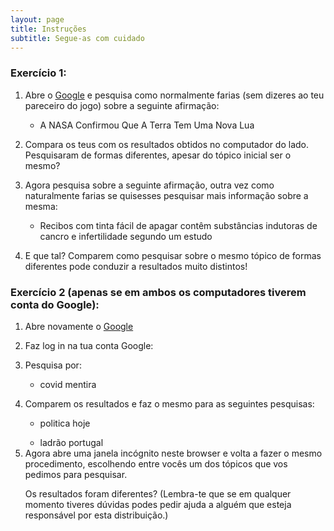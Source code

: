 ```yaml
---
layout: page
title: Instruções
subtitle: Segue-as com cuidado
---
```


### Exercício 1:
<ol>
    <li>Abre o <a href="https://www.google.com" target="_blank">Google</a> e pesquisa como normalmente farias (sem dizeres ao teu pareceiro do jogo) sobre a seguinte afirmação:</li>
        <ul>
            <p></p>
            <li>A NASA Confirmou Que A Terra Tem Uma Nova Lua</li>
            <p></p>
        </ul>
    <li>Compara os teus com os resultados obtidos no computador do lado. Pesquisaram de formas diferentes, apesar do tópico inicial ser o mesmo?</li>
    <p></p>
    <li>Agora pesquisa sobre a seguinte afirmação, outra vez como naturalmente farias se quisesses pesquisar mais informação sobre a mesma:</li>
        <ul>
            <p></p>
            <li>Recibos com tinta fácil de apagar contêm substâncias indutoras de cancro e infertilidade segundo um estudo</li>
            <p></p>
        </ul>
    <li>E que tal? Comparem como pesquisar sobre o mesmo tópico de formas diferentes pode conduzir a resultados muito distintos!</li>
</ol>

### Exercício 2 (apenas se em ambos os computadores tiverem conta do Google):
<ol>
    <li>Abre novamente o <a href="https://www.google.com" target="_blank">Google</a></li>
    <p></p>
    <li>Faz log in na tua conta Google:</li>
    <p></p>
    <li>Pesquisa por:</li>
        <ul>
            <p></p>
            <li>covid mentira</li>
            <p></p>
        </ul>
    <p></p>
    <li>Comparem os resultados e faz o mesmo para as seguintes pesquisas:</li>
        <ul>
            <p></p>
            <li>politica hoje</li>
            <p></p>
            <li>ladrão portugal</li>
        </ul>
    <li> Agora abre uma janela incógnito neste browser e volta a fazer o mesmo procedimento, escolhendo entre vocês um dos tópicos que vos pedimos para pesquisar.</li>
    <p></p> Os resultados foram diferentes? (Lembra-te que se em qualquer momento tiveres dúvidas podes pedir ajuda a alguém que esteja responsável por esta distribuição.)
</ol>   

